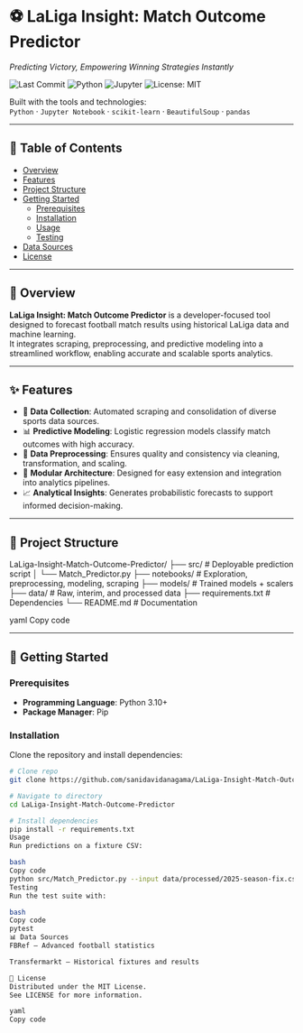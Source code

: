 # ⚽ LaLiga Insight: Match Outcome Predictor

*Predicting Victory, Empowering Winning Strategies Instantly*

![Last Commit](https://img.shields.io/github/last-commit/sanidavidanagama/LaLiga-Insight-Match-Outcome-Predictor?style=flat-square)
![Python](https://img.shields.io/badge/Python-3.10%2B-blue?style=flat-square&logo=python)
![Jupyter](https://img.shields.io/badge/Jupyter-Notebook-orange?style=flat-square&logo=jupyter)
![License: MIT](https://img.shields.io/badge/License-MIT-green.svg?style=flat-square)

Built with the tools and technologies:  
`Python` · `Jupyter Notebook` · `scikit-learn` · `BeautifulSoup` · `pandas`

---

## 📑 Table of Contents
- [Overview](#overview)
- [Features](#features)
- [Project Structure](#project-structure)
- [Getting Started](#getting-started)
  - [Prerequisites](#prerequisites)
  - [Installation](#installation)
  - [Usage](#usage)
  - [Testing](#testing)
- [Data Sources](#data-sources)
- [License](#license)

---

## 📖 Overview
**LaLiga Insight: Match Outcome Predictor** is a developer-focused tool designed to forecast football match results using historical LaLiga data and machine learning.  
It integrates scraping, preprocessing, and predictive modeling into a streamlined workflow, enabling accurate and scalable sports analytics.

---

## ✨ Features
- 🔎 **Data Collection**: Automated scraping and consolidation of diverse sports data sources.  
- 📊 **Predictive Modeling**: Logistic regression models classify match outcomes with high accuracy.  
- 🧹 **Data Preprocessing**: Ensures quality and consistency via cleaning, transformation, and scaling.  
- 🧩 **Modular Architecture**: Designed for easy extension and integration into analytics pipelines.  
- 📈 **Analytical Insights**: Generates probabilistic forecasts to support informed decision-making.  

---

## 📂 Project Structure
LaLiga-Insight-Match-Outcome-Predictor/
├── src/ # Deployable prediction script
│ └── Match_Predictor.py
├── notebooks/ # Exploration, preprocessing, modeling, scraping
├── models/ # Trained models + scalers
├── data/ # Raw, interim, and processed data
├── requirements.txt # Dependencies
└── README.md # Documentation

yaml
Copy code

---

## 🚀 Getting Started

### Prerequisites
- **Programming Language**: Python 3.10+  
- **Package Manager**: Pip  

### Installation
Clone the repository and install dependencies:

```bash
# Clone repo
git clone https://github.com/sanidavidanagama/LaLiga-Insight-Match-Outcome-Predictor.git

# Navigate to directory
cd LaLiga-Insight-Match-Outcome-Predictor

# Install dependencies
pip install -r requirements.txt
Usage
Run predictions on a fixture CSV:

bash
Copy code
python src/Match_Predictor.py --input data/processed/2025-season-fix.csv
Testing
Run the test suite with:

bash
Copy code
pytest
📊 Data Sources
FBRef – Advanced football statistics

Transfermarkt – Historical fixtures and results

📜 License
Distributed under the MIT License.
See LICENSE for more information.

yaml
Copy code
